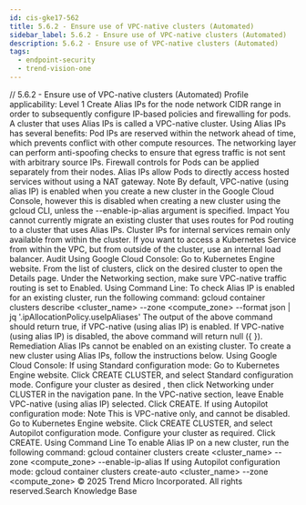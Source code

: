 ```yaml
---
id: cis-gke17-562
title: 5.6.2 - Ensure use of VPC-native clusters (Automated)
sidebar_label: 5.6.2 - Ensure use of VPC-native clusters (Automated)
description: 5.6.2 - Ensure use of VPC-native clusters (Automated)
tags:
  - endpoint-security
  - trend-vision-one
---
```


/*<![CDATA[*/ $('#title').html($('meta[name=map-description]').attr('content')); /*]]>*/ 5.6.2 - Ensure use of VPC-native clusters (Automated) Profile applicability: Level 1 Create Alias IPs for the node network CIDR range in order to subsequently configure IP-based policies and firewalling for pods. A cluster that uses Alias IPs is called a VPC-native cluster. Using Alias IPs has several benefits: Pod IPs are reserved within the network ahead of time, which prevents conflict with other compute resources. The networking layer can perform anti-spoofing checks to ensure that egress traffic is not sent with arbitrary source IPs. Firewall controls for Pods can be applied separately from their nodes. Alias IPs allow Pods to directly access hosted services without using a NAT gateway. Note By default, VPC-native (using alias IP) is enabled when you create a new cluster in the Google Cloud Console, however this is disabled when creating a new cluster using the gcloud CLI, unless the --enable-ip-alias argument is specified. Impact You cannot currently migrate an existing cluster that uses routes for Pod routing to a cluster that uses Alias IPs. Cluster IPs for internal services remain only available from within the cluster. If you want to access a Kubernetes Service from within the VPC, but from outside of the cluster, use an internal load balancer. Audit Using Google Cloud Console: Go to Kubernetes Engine website. From the list of clusters, click on the desired cluster to open the Details page. Under the Networking section, make sure VPC-native traffic routing is set to Enabled. Using Command Line: To check Alias IP is enabled for an existing cluster, run the following command: gcloud container clusters describe <cluster_name> --zone <compute_zone> --format json | jq '.ipAllocationPolicy.useIpAliases' The output of the above command should return true, if VPC-native (using alias IP) is enabled. If VPC-native (using alias IP) is disabled, the above command will return null ({ }). Remediation Alias IPs cannot be enabled on an existing cluster. To create a new cluster using Alias IPs, follow the instructions below. Using Google Cloud Console: If using Standard configuration mode: Go to Kubernetes Engine website. Click CREATE CLUSTER, and select Standard configuration mode. Configure your cluster as desired , then click Networking under CLUSTER in the navigation pane. In the VPC-native section, leave Enable VPC-native (using alias IP) selected. Click CREATE. If using Autopilot configuration mode: Note This is VPC-native only, and cannot be disabled. Go to Kubernetes Engine website. Click CREATE CLUSTER, and select Autopilot configuration mode. Configure your cluster as required. Click CREATE. Using Command Line To enable Alias IP on a new cluster, run the following command: gcloud container clusters create <cluster_name> --zone <compute_zone> --enable-ip-alias If using Autopilot configuration mode: gcloud container clusters create-auto <cluster_name> --zone <compute_zone> © 2025 Trend Micro Incorporated. All rights reserved.Search Knowledge Base